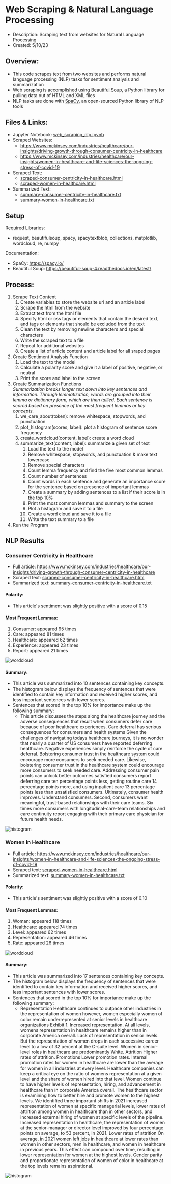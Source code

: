 # Web Scraping & Natural Language Processing   
- Description: Scraping text from websites for Natural Language Processing
- Created: 5/10/23  

## Overview:
- This code scrapes text from two websites and performs natural language processing (NLP) tasks for sentiment analysis and summarization   
- Web scraping is accomplished using <a href="https://beautiful-soup-4.readthedocs.io/en/latest/" target="_blank">Beautiful Soup</a>, a Python library for pulling data out of HTML and XML files
- NLP tasks are done with <a href="https://spacy.io/" target="_blank">SpaCy</a>, an open-sourced Python library of NLP tools 

## Files & Links:
- Jupyter Notebook: [web_scraping_nlp.ipynb](web_scraping_nlp.ipynb)
- Scraped Websites:  
    - https://www.mckinsey.com/industries/healthcare/our-insights/driving-growth-through-consumer-centricity-in-healthcare 
    - https://www.mckinsey.com/industries/healthcare/our-insights/women-in-healthcare-and-life-sciences-the-ongoing-stress-of-covid-19 
- Scraped Text:  
    - [scraped-consumer-centricity-in-healthcare.html](scraped-consumer-centricity-in-healthcare.html) 
    - [scraped-women-in-healthcare.html](scraped-women-in-healthcare.html) 
- Summarized Text:   
    - [summary-consumer-centricity-in-healthcare.txt](summary-consumer-centricity-in-healthcare.txt)
    - [summary-women-in-healthcare.txt](summary-women-in-healthcare.txt) 

## Setup  
Required Libraries:  
- request, beautifulsoup, spacy, spacytextblob, collections, matplotlib, wordcloud, re, numpy

Documentation:  
- SpaCy: https://spacy.io/  
- Beautiful Soup: https://beautiful-soup-4.readthedocs.io/en/latest/  

## Process:  
1. Scrape Text Content
    1. Create variables to store the website url and an article label
    2. Scrape the html from the website
    3. Extract text from the html file
    4. Specify html or css tags or elements that contain the desired text, and tags or elements that should be excluded from the text
    5. Clean the text by removing newline characters and special characters
    6. Write the scraped text to a file
    7. Repeat for additional websites
    8. Create a list of article content and article label for all sraped pages
2. Create Sentiment Analysis Function
    1. Load the text to the model
    2. Calculate a polarity score and give it a label of positive, negative, or neutral
    3. Print the score and label to the screen
3. Create Summarization Functions   
<em>Summarization breaks longer text down into key sentences and information. Through lemmatization, words are grouped into their lemma or dictionary form, which are then tallied. Each sentence is scored based on presence of the most frequent lemmas or key concepts.</em>
    1. we_care_about(token): remove whitespace, stopwords, and punctuation 
    2. plot_histogram(scores, label): plot a histogram of sentence score frequency 
    3. create_wordcloud(content, label): create a word cloud 
    4. summarize_text(content, label): summarize a given set of text 
        1. Load the text to the model
        2. Remove whitespace, stopwords, and punctuation & make text lowercase
        3. Remove special characters
        4. Count lemma frequency and find the five most common lemmas
        5. Count number of sentences
        6. Count words in each sentence and generate an importance score for the sentence based on presence of important lemmas
        7. Create a summary by adding sentences to a list if their score is in the top 10%
        8. Print the most common lemmas and summary to the screen 
        9. Plot a histogram and save it to a file
        10. Create a word cloud and save it to a file
        11. Write the text summary to a file
4. Run the Program


## NLP Results  

### Consumer Centricity in Healthcare
- Full article: https://www.mckinsey.com/industries/healthcare/our-insights/driving-growth-through-consumer-centricity-in-healthcare 
- Scraped text: [scraped-consumer-centricity-in-healthcare.html](https://raw.githubusercontent.com/mandi1120/web_scraping_nlp/main/scraped-consumer-centricity-in-healthcare.html)
- Summarized text: [summary-consumer-centricity-in-healthcare.txt](https://raw.githubusercontent.com/mandi1120/web_scraping_nlp/main/summary-consumer-centricity-in-healthcare.txt)

#### Polarity:  
- This article's sentiment was slightly positive with a score of 0.15

#### Most Frequent Lemmas:
1. Consumer: appeared 95 times
2. Care: appeared 81 times
3. Healthcare: appeared 62 times
4. Experience: appeared 23 times
5. Report: appeared 21 times
  
![wordcloud](images/wordcloud-consumer-centricity-in-healthcare.png)

#### Summary:
- This article was summarized into 10 sentences containing key concepts.
- The histogram below displays the frequency of sentences that were identified to contain key information and received higher scores, and less important sentences with lower scores.
- Sentences that scored in the top 10% for importance make up the following summary:  
    - This article discusses the steps along the healthcare journey and the adverse consequences that result when consumers defer care because of poor healthcare experiences. Care deferral has serious consequences for consumers and health systems Given the challenges of navigating todays healthcare journeys, it is no wonder that nearly a quarter of US consumers have reported deferring healthcare. Negative experiences simply reinforce the cycle of care deferral. Bolstering consumer trust in the healthcare system could encourage more consumers to seek needed care. Likewise, bolstering consumer trust in the healthcare system could encourage more consumers to seek needed care. Addressing consumer pain points can unlock better outcomes satisfied consumers report deferring care ten percentage points less, getting routine care 14 percentage points more, and using inpatient care 13 percentage points less than unsatisfied consumers. Ultimately, consumer health improves. Understand consumers. Second, consumers want meaningful, trust-based relationships with their care teams. Six times more consumers with longitudinal-care-team relationships and care continuity report engaging with their primary care physician for future health needs.

![histogram](images/scores-consumer-centricity-in-healthcare.png)


### Women in Healthcare
- Full article: https://www.mckinsey.com/industries/healthcare/our-insights/women-in-healthcare-and-life-sciences-the-ongoing-stress-of-covid-19  
- Scraped text: [scraped-women-in-healthcare.html](https://raw.githubusercontent.com/mandi1120/web_scraping_nlp/main/scraped-women-in-healthcare.html) 
- Summarized text: [summary-women-in-healthcare.txt](https://raw.githubusercontent.com/mandi1120/web_scraping_nlp/main/summary-women-in-healthcare.txt) 

#### Polarity:  
- This article's sentiment was slightly positive with a score of 0.10

#### Most Frequent Lemmas:
1. Woman: appeared 118 times
2. Healthcare: appeared 74 times
3. Level: appeared 62 times
4. Representation: appeared 46 times
5. Rate: appeared 26 times

![wordcloud](images/wordcloud-women-in-healthcare.png)

#### Summary:
- This article was summarized into 17 sentences containing key concepts. 
- The histogram below displays the frequency of sentences that were identified to contain key information and received higher scores, and less important sentences with lower scores. 
- Sentences that scored in the top 10% for importance make up the following summary:  
    - Representation Healthcare continues to outpace other industries in the representation of women however, women especially women of color remain underrepresented at senior levels in healthcare organizations Exhibit 1. Increased representation. At all levels, womens representation in healthcare remains higher than in corporate America overall. Lack of representation in senior levels. But the representation of women drops in each successive career level to a low of 32 percent at the C-suite level. Women in senior-level roles in healthcare are predominantly White. Attrition Higher rates of attrition. Promotions Lower promotion rates. Internal promotion rates for women in healthcare are lower than the average for women in all industries at every level. Healthcare companies can keep a critical eye on the ratio of womens representation at a given level and the share of women hired into that level. Women continue to have higher levels of representation, hiring, and advancement in healthcare than in corporate America overall. The healthcare sector is examining how to better hire and promote women to the highest levels. We identified three important shifts in 2021 increased representation of women at specific managerial levels, lower rates of attrition among women in healthcare than in other sectors, and increased external hiring of women at specific levels of the pipeline.   Increased representation In healthcare, the representation of women at the senior-manager or director level improved by four percentage points on average, to 53 percent, in 2021. Lower rates of attrition On average, in 2021 women left jobs in healthcare at lower rates than women in other sectors, men in healthcare, and women in healthcare in previous years. This effect can compound over time, resulting in lower representation for women at the highest levels. Gender parity and proportionate representation of women of color in healthcare at the top levels remains aspirational.

![histogram](images/scores-women-in-healthcare.png)





<br/>  
<br/>  
<br/>  
<br/>  
<br/>  
<br/>     

